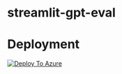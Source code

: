 # streamlit-gpt-eval

# Deployment

[![Deploy To Azure](https://aka.ms/deploytoazurebutton)](https://portal.azure.com/#create/Microsoft.Template/uri/https%3A%2F%2Fraw.githubusercontent.com%2Fnohanaga%2Fstreamlit-gpt-eval%2Fmain%2Fazuredeploy.json)

